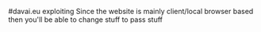 #davai.eu exploiting
Since the website is mainly client/local browser based then you'll be able to change stuff to pass stuff
